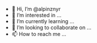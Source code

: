 - 👋 Hi, I’m @alpinznyr
- 👀 I’m interested in ...
- 🌱 I’m currently learning ...
- 💞️ I’m looking to collaborate on ...
- 📫 How to reach me ...

<!---
alpinznyr/alpinznyr is a ✨ special ✨ repository because its `README.md` (this file) appears on your GitHub profile.
You can click the Preview link to take a look at your changes.
--->
